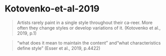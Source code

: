 # Kotovenko-et-al-2019

>Artists rarely paint in a single style throughout their ca-reer. More often they change styles or develop variations of it.
>(Kotovenko et al., 2019, p.1)



>“what does it mean to maintain the content” and“what characteristics define style” (Esser et al., 2019, p.4422)

